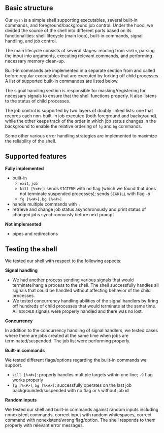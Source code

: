 ## Basic structure

Our `mysh` is a simple shell supporting executables, several
built-in commands, and foreground/background job control. Under the hood,
we divided the source of the shell into different parts based on 
its functionalities: shell lifecycle (main loop), built-in commands, signal handling, 
and job control.

The main lifecycle consists of several stages: reading from `stdin`, 
parsing the input into arguments, executing relevant commands, and 
performing necessary memory clean-up.

Built-in commands are implemented in a separate section from and called before 
regular executables that are executed by forking off child processes. A
list of supported built-in commandes are listed below.

The signal handling section is responsible for masking/registering for
necessary signals to ensure that the shell functions properly. It also listens
to the status of child processes.

The job control is supported by two layers of doubly linked lists: one
that records each non-built-in job executed (both foreground and background), while
the other keeps track of the order in which job status changes in the background to enable
the relative ordering of `fg` and `bg` commands.

Some other various error handling strategies are implemented to maximize
the reliability of the shell.

## Supported features
**Fully implemented**
- built-in
    - `exit`, `job`
    - `kill [%<#>]`: sends `SIGTERM` with no flag (which we found that 
    does not terminate suspended processes); sends `SIGKILL` with flag `-9`
    - `fg [%<#>]`, `bg [%<#>]`
- handle multiple commands with `;`
- retrieve and change job status asynchronously and print status
of changed jobs synchronounsly before next prompt
  

**Not implemented**
- pipes and redirections

## Testing the shell

We tested our shell with respect to the following aspects:

**Signal handling**

- We had another process sending various signals that would terminate/hang
a process to the shell. The shell successfully handles all signals
that could be handled without affecting behavior of the child processes.
- We tested concurrency handling abilities of the signal handlers by 
firing off hundreds of child processes that would terminate at the same
time. All `SIGCHLD` signals were properly handled and there was no lost.

**Concurrency**

In addition to the concurrency handling of signal handlers,
we tested cases where there are jobs created at the same time
when jobs are terminated/suspended. The job list were performing properly.

**Built-in commands**

We tested different flags/options regarding the built-in commands we support.

- `kill [%<#>]`: properly handles multiple targets within one line;
`-9` flag works properly
- `fg [%<#>]`, `bg [%<#>]`: successfully operates on the last
job backgrounded/suspended with no flag or `%` without job id

**Random inputs**

We tested our shell and built-in commands against random inputs
including nonexistent commands, correct input with random whitespaces, 
correct command with nonexistent/wrong flag/option. The shell responds to
them properly with relevant error messages.
